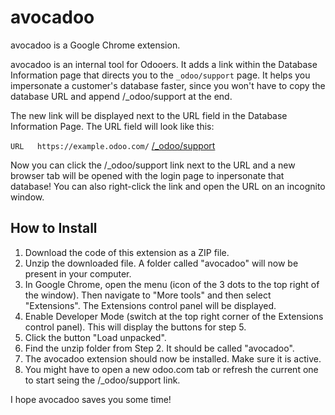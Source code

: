 # avocadoo

avocadoo is a Google Chrome extension.

avocadoo is an internal tool for Odooers. It adds a link within the Database Information page that directs you to the `_odoo/support` page. It helps you impersonate a customer's database faster, since you won't have to copy the database URL and append /_odoo/support at the end.

The new link will be displayed next to the URL field in the Database Information Page. The URL field will look like this:

`URL   https://example.odoo.com/`   [/_odoo/support](#)

Now you can click the /_odoo/support link next to the URL and a new browser tab will be opened with the login page to inpersonate that database! You can also right-click the link and open the URL on an incognito window.

## How to Install

1. Download the code of this extension as a ZIP file.
2. Unzip the downloaded file. A folder called "avocadoo" will now be present in your computer.
3. In Google Chrome, open the menu (icon of the 3 dots to the top right of the window). Then navigate to "More tools" and then select "Extensions". The Extensions control panel will be displayed.
4. Enable Developer Mode (switch at the top right corner of the Extensions control panel). This will display the buttons for step 5.
5. Click the button "Load unpacked".
6. Find the unzip folder from Step 2. It should be called "avocadoo".
7. The avocadoo extension should now be installed. Make sure it is active.
8. You might have to open a new odoo.com tab or refresh the current one to start seing the /_odoo/support link.

I hope avocadoo saves you some time!
